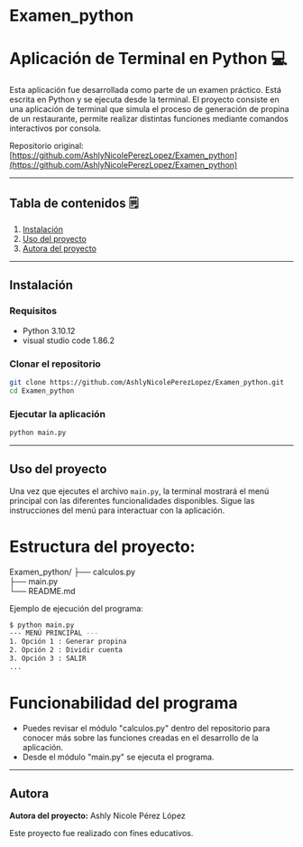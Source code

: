 ﻿# Examen_python
# Aplicación de Terminal en Python 💻


Esta aplicación fue desarrollada como parte de un examen práctico. Está escrita en Python y se ejecuta desde la terminal. El proyecto consiste en una aplicación de terminal que simula el proceso de generación de propina de un restaurante, permite realizar distintas funciones mediante comandos interactivos por consola.

Repositorio original: [https://github.com/AshlyNicolePerezLopez/Examen_python](https://github.com/AshlyNicolePerezLopez/Examen_python)

---

## Tabla de contenidos 🗒️​

1. [Instalación](#instalación)
2. [Uso del proyecto](#uso-del-proyecto)
3. [Autora del proyecto](#autora)

---

## Instalación

### Requisitos

- Python 3.10.12
- visual studio code 1.86.2

### Clonar el repositorio

```bash
git clone https://github.com/AshlyNicolePerezLopez/Examen_python.git
cd Examen_python
```

### Ejecutar la aplicación

```bash
python main.py
```

---

## Uso del proyecto

Una vez que ejecutes el archivo `main.py`, la terminal mostrará el menú principal con las diferentes funcionalidades disponibles. Sigue las instrucciones del menú para interactuar con la aplicación.

# Estructura del proyecto:
Examen_python/
├── calculos.py           
├── main.py               
└── README.md            

Ejemplo de ejecución del programa:

```bash
$ python main.py
--- MENÚ PRINCIPAL ---
1. Opción 1 : Generar propina
2. Opción 2 : Dividir cuenta
3. Opción 3 : SALIR
...
```

# Funcionabilidad del programa 

- Puedes revisar el módulo "calculos.py" dentro del repositorio para conocer más sobre las funciones creadas en el desarrollo de la aplicación.
- Desde el módulo "main.py" se ejecuta el programa.

---

## Autora

**Autora del proyecto:** Ashly Nicole Pérez López

Este proyecto fue realizado con fines educativos. 

